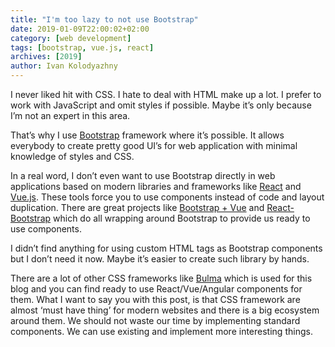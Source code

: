 ```yaml
---
title: "I'm too lazy to not use Bootstrap"
date: 2019-01-09T22:00:02+02:00
category: [web development]
tags: [bootstrap, vue.js, react]
archives: [2019]
author: Ivan Kolodyazhny
---
```


I never liked hit with CSS. I hate to deal with HTML make up a lot. I prefer to work with JavaScript and omit styles if possible. Maybe it’s only because I’m not an expert in this area.

That’s why I use [Bootstrap](https://getbootstrap.com/) framework where it’s possible. It allows everybody to create pretty good UI’s for web application with minimal knowledge of styles and CSS.

In a real word, I don’t even want to use Bootstrap directly in web applications based on modern libraries and frameworks like [React](https://reactjs.org/) and [Vue.js](https://vuejs.org/). These tools force you to use components instead of code and layout duplication. There are great projects like [Bootstrap + Vue](https://bootstrap-vue.js.org/) and [React-Bootstrap](https://react-bootstrap.github.io/) which do all wrapping around Bootstrap to provide us ready to use components.

I didn’t find anything for using custom HTML tags as Bootstrap components but I don’t need it now. Maybe it’s easier to create such library by hands.

There are a lot of other CSS frameworks like [Bulma](https://bulma.io/) which is used for this blog and you can find ready to use React/Vue/Angular components for them. What I want to say you with this post, is that CSS framework are almost ‘must have thing’ for modern websites and there is a big ecosystem around them. We should not waste our time by implementing standard components. We can use existing and implement more interesting things.
